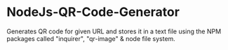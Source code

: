 # NodeJs-QR-Code-Generator
Generates QR code for given URL and stores it in a text file using the NPM packages called "inquirer", "qr-image" &amp; node file system. 
